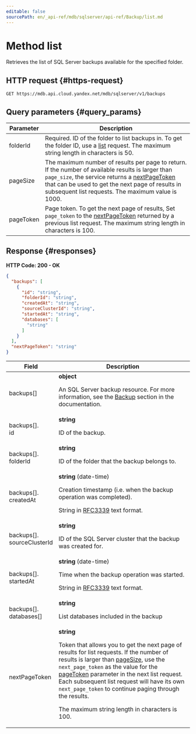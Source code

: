 ```yaml
---
editable: false
sourcePath: en/_api-ref/mdb/sqlserver/api-ref/Backup/list.md
---
```


# Method list
Retrieves the list of SQL Server backups available for the specified folder.
 

 
## HTTP request {#https-request}
```
GET https://mdb.api.cloud.yandex.net/mdb/sqlserver/v1/backups
```
 
## Query parameters {#query_params}
 
Parameter | Description
--- | ---
folderId | Required. ID of the folder to list backups in.  To get the folder ID, use a [list](/docs/resource-manager/api-ref/Folder/list) request.  The maximum string length in characters is 50.
pageSize | The maximum number of results per page to return. If the number of available results is larger than `page_size`, the service returns a [nextPageToken](/docs/managed-sqlserver/api-ref/Backup/list#responses) that can be used to get the next page of results in subsequent list requests.  The maximum value is 1000.
pageToken | Page token. To get the next page of results, Set `page_token` to the [nextPageToken](/docs/managed-sqlserver/api-ref/Backup/list#responses) returned by a previous list request.  The maximum string length in characters is 100.
 
## Response {#responses}
**HTTP Code: 200 - OK**

```json 
{
  "backups": [
    {
      "id": "string",
      "folderId": "string",
      "createdAt": "string",
      "sourceClusterId": "string",
      "startedAt": "string",
      "databases": [
        "string"
      ]
    }
  ],
  "nextPageToken": "string"
}
```

 
Field | Description
--- | ---
backups[] | **object**<br><p>An SQL Server backup resource. For more information, see the <a href="/docs/managed-sqlserver/concepts/backup">Backup</a> section in the documentation.</p> 
backups[].<br>id | **string**<br><p>ID of the backup.</p> 
backups[].<br>folderId | **string**<br><p>ID of the folder that the backup belongs to.</p> 
backups[].<br>createdAt | **string** (date-time)<br><p>Creation timestamp (i.e. when the backup operation was completed).</p> <p>String in <a href="https://www.ietf.org/rfc/rfc3339.txt">RFC3339</a> text format.</p> 
backups[].<br>sourceClusterId | **string**<br><p>ID of the SQL Server cluster that the backup was created for.</p> 
backups[].<br>startedAt | **string** (date-time)<br><p>Time when the backup operation was started.</p> <p>String in <a href="https://www.ietf.org/rfc/rfc3339.txt">RFC3339</a> text format.</p> 
backups[].<br>databases[] | **string**<br><p>List databases included in the backup</p> 
nextPageToken | **string**<br><p>Token that allows you to get the next page of results for list requests. If the number of results is larger than <a href="/docs/managed-sqlserver/api-ref/Backup/list#query_params">pageSize</a>, use the ``next_page_token`` as the value for the <a href="/docs/managed-sqlserver/api-ref/Backup/list#query_params">pageToken</a> parameter in the next list request. Each subsequent list request will have its own ``next_page_token`` to continue paging through the results.</p> <p>The maximum string length in characters is 100.</p> 